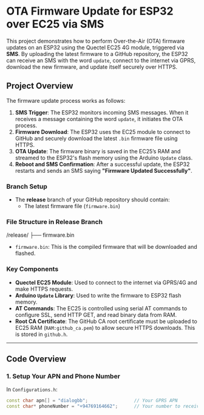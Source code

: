 # OTA Firmware Update for ESP32 over EC25 via SMS

This project demonstrates how to perform Over-the-Air (OTA) firmware updates on an ESP32 using the Quectel EC25 4G module, triggered via **SMS**. By uploading the latest firmware to a GitHub repository, the ESP32 can receive an SMS with the word `update`, connect to the internet via GPRS, download the new firmware, and update itself securely over HTTPS.

## Project Overview

The firmware update process works as follows:

1. **SMS Trigger**: The ESP32 monitors incoming SMS messages. When it receives a message containing the word `update`, it initiates the OTA process.
2. **Firmware Download**: The ESP32 uses the EC25 module to connect to GitHub and securely download the latest `.bin` firmware file using HTTPS.
3. **OTA Update**: The firmware binary is saved in the EC25’s RAM and streamed to the ESP32's flash memory using the Arduino `Update` class.
4. **Reboot and SMS Confirmation**: After a successful update, the ESP32 restarts and sends an SMS saying **"Firmware Updated Successfully"**.

### Branch Setup

- The **release** branch of your GitHub repository should contain:
  - The latest firmware file (`firmware.bin`)

### File Structure in Release Branch

/release/
├── firmware.bin

- `firmware.bin`: This is the compiled firmware that will be downloaded and flashed.

### Key Components

- **Quectel EC25 Module**: Used to connect to the internet via GPRS/4G and make HTTPS requests.
- **Arduino `Update` Library**: Used to write the firmware to ESP32 flash memory.
- **AT Commands**: The EC25 is controlled using serial AT commands to configure SSL, send HTTP GET, and read binary data from RAM.
- **Root CA Certificate**: The GitHub CA root certificate must be uploaded to EC25 RAM (`RAM:github_ca.pem`) to allow secure HTTPS downloads. This is stored in `github.h`.

---

## Code Overview

### 1. Setup Your APN and Phone Number

In `Configurations.h`:

```cpp
const char apn[] = "dialogbb";                 // Your GPRS APN
const char* phoneNumber = "+94769164662";      // Your number to receive confirmation SMS
